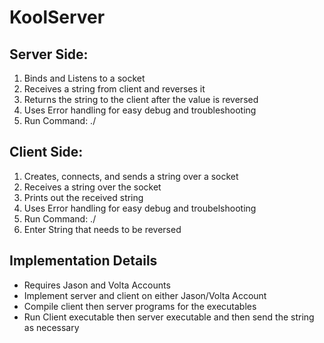 # KoolServer

## Server Side:
1. Binds and Listens to a socket
2. Receives a string from client and reverses it
3. Returns the string to the client after the value is reversed
4. Uses Error handling for easy debug and troubleshooting
5. Run Command: ./<executable> <port number>

## Client Side:
1. Creates, connects, and sends a string over a socket
2. Receives a string over the socket
3. Prints out the received string
4. Uses Error handling for easy debug and troubelshooting
5. Run Command: ./<executable> <ip address> <port number>
6. Enter String that needs to be reversed

## Implementation Details
- Requires Jason and Volta Accounts
- Implement server and client on either Jason/Volta Account
- Compile client then server programs for the executables
- Run Client executable then server executable and then send the string as necessary
